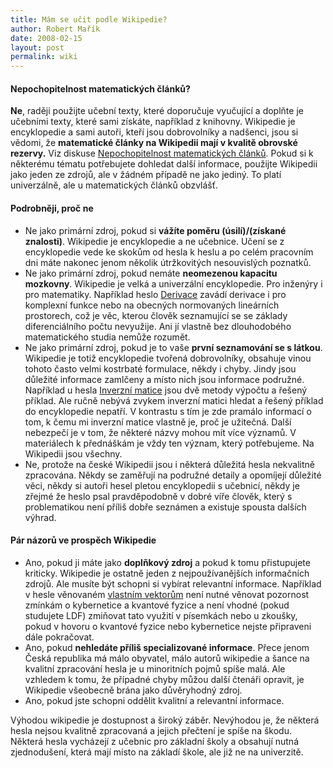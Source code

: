 ```yaml
---
title: Mám se učit podle Wikipedie?
author: Robert Mařík
date: 2008-02-15
layout: post
permalink: wiki
---
```


#### Nepochopitelnost matematických článků?

**Ne**, raději použijte učební texty, které doporučuje vyučující a
doplňte je učebními texty, které sami získáte, například z knihovny.
Wikipedie je encyklopedie a sami autoři, kteří jsou dobrovolníky a
nadšenci, jsou si vědomi, že **matematické články na Wikipedii mají v
kvalitě obrovské rezervy.** Viz diskuse [Nepochopitelnost matematických
článků](https://cs.wikipedia.org/wiki/Diskuse_k_port%C3%A1lu:Matematika#Nepochopitelnost_matematick%C3%BDch_%C4%8Dl%C3%A1nk%C5%AF).
Pokud si k některému tématu potřebujete dohledat další informace,
použijte Wikipedii jako jeden ze zdrojů, ale v žádném případě ne jako
jediný. To platí univerzálně, ale u matematických článků obzvlášť.

#### Podrobněji, proč ne

-   Ne jako primární zdroj, pokud si **vážíte poměru (úsilí)/(získané
    znalosti)**. Wikipedie je encyklopedie a ne učebnice. Učení se z
    encyklopedie vede ke skokům od hesla k heslu a po celém pracovním
    dni máte nakonec jenom několik útržkovitých nesouvislých poznatků.
-   Ne jako primární zdroj, pokud nemáte **neomezenou kapacitu
    mozkovny**. Wikipedie je velká a univerzální encyklopedie. Pro
    inženýry i pro matematiky. Například heslo
    [Derivace](https://cs.wikipedia.org/wiki/Derivace) zavádí derivace i
    pro komplexní funkce nebo na obecných normovaných lineárních
    prostorech, což je věc, kterou člověk seznamující se se základy
    diferenciálního počtu nevyužije. Ani jí vlastně bez dlouhodobého
    matematického studia nemůže rozumět.
-   Ne jako primární zdroj, pokud je to vaše **první seznamování se s
    látkou**. Wikipedie je totiž encyklopedie tvořená dobrovolníky,
    obsahuje vinou tohoto často velmi kostrbaté formulace, někdy i
    chyby. Jindy jsou důležité informace zamlčeny a místo nich jsou
    informace podružné. Například u hesla [Inverzní
    matice](https://cs.wikipedia.org/wiki/Inverzn%C3%AD_matice) jsou dvě
    metody výpočtu a řešený příklad. Ale ručně nebývá zvykem inverzní
    matici hledat a řešený příklad do encyklopedie nepatří. V kontrastu
    s tím je zde pramálo informací o tom, k čemu mi inverzní matice
    vlastně je, proč je užitečná. Další nebezpečí je v tom, že některé
    názvy mohou mít více významů. V materiálech k přednáškám je vždy ten
    význam, který potřebujeme. Na Wikipedii jsou všechny.
-   Ne, protože na české Wikipedii jsou i některá důležitá hesla
    nekvalitně zpracována. Někdy se zaměřují na podružné detaily a
    opomíjejí důležité věci, někdy si autoři hesel pletou encyklopedii s
    učebnicí, někdy je zřejmé že heslo psal pravděpodobně v dobré víře
    člověk, který s problematikou není příliš dobře seznámen a existuje
    spousta dalších výhrad.

#### Pár názorů ve prospěch Wikipedie

-   Ano, pokud ji máte jako **doplňkový zdroj** a pokud k tomu
    přistupujete kriticky. Wikipedie je ostatně jeden z
    nejpoužívanějších informačních zdrojů. Ale musíte být schopni si
    vybírat relevantní informace. Například v hesle věnovaném [vlastním
    vektorům](https://cs.wikipedia.org/wiki/Vlastn%C3%AD_vektory_a_vlastn%C3%AD_%C4%8D%C3%ADsla)
    není nutné věnovat pozornost zmínkám o kybernetice a kvantové fyzice
    a není vhodné (pokud studujete LDF) zmiňovat tato využití v
    písemkách nebo u zkoušky, pokud v hovoru o kvantové fyzice nebo
    kybernetice nejste připraveni dále pokračovat.
-   Ano, pokud **nehledáte příliš specializované informace**. Přece
    jenom Česká republika má málo obyvatel, málo autorů wikipedie a
    šance na kvalitní zpracování hesla je u minoritních pojmů spíše
    malá. Ale vzhledem k tomu, že případné chyby můžou další čtenáři
    opravit, je Wikipedie všeobecně brána jako důvěryhodný zdroj.
-   Ano, pokud jste schopni oddělit kvalitní a relevantní informace.

Výhodou wikipedie je dostupnost a široký záběr. Nevýhodou je, že některá
hesla nejsou kvalitně zpracovaná a jejich přečtení je spíše na škodu.
Některá hesla vycházejí z učebnic pro základní školy a obsahují nutná
zjednodušení, která mají místo na základí škole, ale již ne na
univerzitě.
